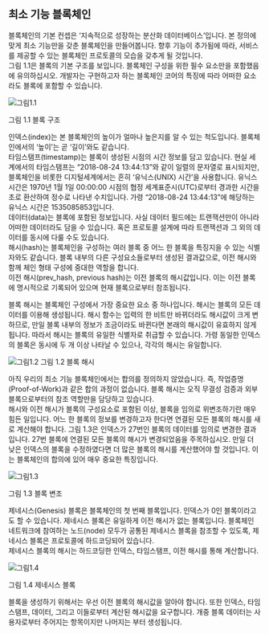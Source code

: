 ## 최소 기능 블록체인
블록체인의 기본 컨셉은 ‘지속적으로 성장하는 분산화 데이터베이스’입니다.
본 정의에 맞게 최소 기능만을 갖춘 블록체인을 만들어봅니다. 향후 기능이 추가됨에 따라,
서비스를 제공할 수 있는 블록체인 프로토콜의 모습을 갖추게 될 것입니다.   
그림 1.1은 블록의 기본 구조를 보입니다. 블록체인 구성을 위한 필수 요소만을 포함했음에 유의하십시오. 개발자는 구현하고자 하는 블록체인 코어의 특징에 따라 어떠한 요소라도 블록에 포함할 수 있습니다.

![그림1.1](https://github.com/JOYUJEONG/onechain/blob/master/1/images/1-1.png)
 
그림 1.1 블록 구조   
   
인덱스(index)는 본 블록체인의 높이가 얼마나 높은지를 알 수 있는 척도입니다. 블록체인에서의 ‘높이’는 곧 ‘길이’와도 같습니다.   
타임스탬프(timestamp)는 블록이 생성된 시점의 시간 정보를 담고 있습니다. 현실 세계에서의 타임스탬프는 “2018-08-24 13:44:13”와 같이 일렬의 문자열로 표시되지만, 블록체인을 비롯한 디지털세계에서는 흔히 ‘유닉스(UNIX) 시간’을 사용합니다. 유닉스 시간은 1970년 1월 1일 00:00:00 시점의 협정 세계표준시(UTC)로부터 경과한 시간을 초로 환산하여 정수로 나타낸 수치입니다. 가령 “2018-08-24 13:44:13”에 해당하는 유닉스 시간은 1535085853입니다.   
데이터(data)는 블록에 포함된 정보입니다. 사실 데이터 필드에는 트랜잭션만이 아니라 어떠한 데이터라도 담을 수 있습니다. 혹은 프로토콜 설계에 따라 트랜잭션과 그 외의 데이터를 동시에 다룰 수도 있습니다.   
해시(hash)는 블록체인을 구성하는 여러 블록 중 어느 한 블록을 특징지을 수 있는 식별자와도 같습니다. 블록 내부의 다른 구성요소들로부터 생성된 결과값으로, 이전 해시와 함께 체인 형태 구성에 중대한 역할을 합니다.   
이전 해시(prev_hash, previous hash)는 이전 블록의 해시값입니다. 이는 이전 블록에 명시적으로 기록되어 있으며 현재 블록으로부터 참조됩니다.   
   
블록 해시는 블록체인 구성에서 가장 중요한 요소 중 하나입니다. 해시는 블록의 모든 데이터를 이용해 생성됩니다. 해시 함수는 입력의 한 비트만 바뀌더라도 해시값이 크게 변하므로, 만일 블록 내부의 정보가 조금이라도 바뀐다면 본래의 해시값이 유효하지 않게 됩니다. 따라서 해시는 블록의 유일한 식별자로 취급할 수 있습니다. 가령 동일한 인덱스의 블록은 동시에 두 개 이상 나타날 수 있으나, 각각의 해시는 유일합니다.

![그림1.2](https://github.com/JOYUJEONG/onechain/blob/master/1/images/1-2.png) 
그림 1.2 블록 해시   
   
아직 우리의 최소 기능 블록체인에서는 합의를 정의하지 않았습니다. 즉, 작업증명(Proof-of-Work)과 같은 합의 과정이 없습니다. 블록 해시는 오직 무결성 검증과 외부 블록으로부터의 참조 역할만을 담당하고 있습니다.   
해시와 이전 해시가 블록의 구성요소로 포함된 이상, 블록을 임의로 위변조하기란 매우 힘든 일입니다. 어느 한 블록의 정보를 변경하고자 한다면 연결된 모든 블록의 해시를 새로 계산해야 합니다. 그림 1.3은 인덱스가 27번인 블록의 데이터를 임의로 변경한 결과입니다. 27번 블록에 연결된 모든 블록의 해시가 변경되었음을 주목하십시오. 만일 더 낮은 인덱스의 블록을 수정하였다면 더 많은 블록의 해시를 계산했어야 할 것입니다. 이는 블록체인의 합의에 있어 매우 중요한 특징입니다.   

 
![그림1.3](https://github.com/JOYUJEONG/onechain/blob/master/1/images/1-3.png)

그림 1.3 블록 변조   
   
제네시스(Genesis) 블록은 블록체인의 첫 번째 블록입니다. 인덱스가 0인 블록이라고도 할 수 있습니다. 제네시스 블록은 유일하게 이전 해시가 없는 블록입니다. 블록체인 네트워크에 참여하는 노드(node) 모두가 공통된 제네시스 블록을 참조할 수 있도록, 제네시스 블록은 프로토콜에 하드코딩되어 있습니다.   
제네시스 블록의 해시는 하드코딩한 인덱스, 타임스탬프, 이전 해시를 통해 계산합니다.

 
![그림1.4](https://github.com/JOYUJEONG/onechain/blob/master/1/images/1-4.png)

그림 1.4 제네시스 블록   
   
블록을 생성하기 위해서는 우선 이전 블록의 해시값을 알아야 합니다. 또한 인덱스, 타임스탬프, 데이터, 그리고 이들로부터 계산된 해시값을 요구합니다. 개중 블록 데이터는 사용자로부터 주어지는 항목이지만 나머지는 부터 생성됩니다.
